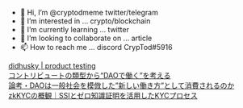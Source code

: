 - 👋 Hi, I’m @cryptodmeme twitter/telegram
- 👀 I’m interested in ... crypto/blockchain
- 🌱 I’m currently learning ... twitter
- 💞️ I’m looking to collaborate on ... article
- 📫 How to reach me ... discord CrypTod#5916

[didhusky | product testing](https://hide.ac/magazines/AJRGzoL-b)<br>
[コントリビュートの類型から“DAOで働く”を考える](https://hashhub-research.com/articles/2022-04-10-working-at-dao)<br>
[論考・DAOは一般社会を模倣した”新しい働き方”として消費されるのか](https://hashhub-research.com/articles/2022-04-16-how-dao-is-consumed)<br>
[zkKYCの概観｜SSIとゼロ知識証明を活用したKYCプロセス](https://hashhub-research.com/articles/2022-04-23-about-zkkyc)

<!---
cryptodmeme/cryptodmeme is a ✨ special ✨ repository because its `README.md` (this file) appears on your GitHub profile.
You can click the Preview link to take a look at your changes.
--->
